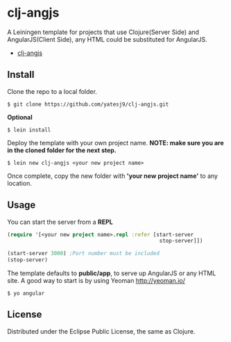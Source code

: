 # clj-angjs
A Leiningen template for projects that use Clojure(Server Side) and AngularJS(Client Side), any HTML could be substituted for AngularJS.

* [clj-angjs](http://yatesj9.github.io/clj-angjs/)

## Install

Clone the repo to a local folder.

	$ git clone https://github.com/yatesj9/clj-angjs.git

**Optional**

	$ lein install

Deploy the template with your own project name. **NOTE: make sure you are in the cloned folder for the next step.**

	$ lein new clj-angjs <your new project name>

Once complete, copy the new folder with **'your new project name'** to any location.

## Usage

You can start the server from a **REPL**

```clojure
(require '[<your new project name>.repl :refer [start-server
	                                             stop-server]])

(start-server 3000) ;Port number must be included
(stop-server)
```

The template defaults to **public/app**, to serve up AngularJS or any HTML site. A good way to start is by using Yeoman <http://yeoman.io/>

	$ yo angular


## License

Distributed under the Eclipse Public License, the same as Clojure.
